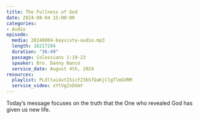 ```yaml
---
title: The Fullness of God
date: 2024-08-04 15:00:00
categories:
- Audio
episode:
  media: 20240804-bayvista-audio.mp3
  length: 16217294
  duration: "36:49"
  passage: Colossians 1:19-23
  speaker: Bro. Danny Nance
  service_date: August 4th, 2024
resources:
  playlist: PLdltai4xtI5icF23bSfQaKjClgTlmGVRM
  service_video: xYtVgZxDGmY
---
```

Today’s message focuses on the truth that the One who revealed God has given us new life.